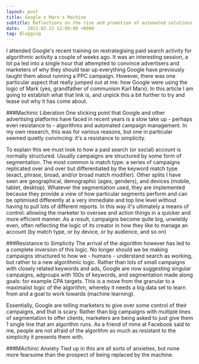 ```yaml
---
layout: post
title: Google x Marx's Machine
subtitle: Reflections on the rise and promotion of automated solutions within the Google Ads platform.
date:   2021-02-21 12:00:00 +0000
tag: Blogging
---
```


I attended Google's recent training on restrategising paid search activity for algorithmic  activity a couple of weeks ago. It was an interesting session, a lot pa led into a single hour that attempted to convince advertisers and marketers of why they should tear up everything Google have previously taught them about running a PPC campaign. However, there was one particular aspect that really jumped out at me: how Google were using the logic of Mark (yes, grandfather of communism Karl Marx). In this article I am going to establish what that link is, and unpick this a bit further to try and tease out why it has come about.

###Machinic Liberation
One sticking point that Google and other advertising platforms have faced in recent years is a slow take up - perhaps even resistance to - algorithms and automated campaign management. In my own research, this was for various reasons, but one in particular seemed quietly convincing: it's a resistance to simplicity.

To explain this we must look to how a paid search (or social) account is normally structured. Usually campaigns are structured by some form of segmentation. The most common is match type: a series of campaigns replicated over and over but differentiated by the keyword match type (exact, phrase, broad, and/or broad match modifier). Other splits I have seen are geographical, demographic (ages, genders), and devices (mobile, tablet, desktop). Whatever the segmentation used, they are implemented because they provide a view of how particular segments perform and can be optimised differently at a very immediate and top line level without having to pull lots of different reports. In this way it's ultimately a means of control: allowing the marketer to oversee and action things in a quicker and more efficient manner. As a result, campaigns become quite big, unwieldy even, often reflecting the logic of its creator in how they like to manage an account (by match type, or by device, or by audience, and so on)

###Resistance to Simplicity
The arrival of the algorithm however has led to a complete inversion of this logic. No longer should we be making campaigns structured to how we - humans - understand search as working, but rather to a new algorithmic logic. Rather than lots of small campaigns with closely related keywords and ads, Google are now suggesting singular campaigns, adgroups with 100s of keywords, and segmentation made along goals: for example CPA targets. This is a move from the granular to a maximalist logic of the algorithm, whereby it needs a big data set to learn from and a goal to work towards (machine learning).

Essentially, Google are telling marketers to give over some control of their campaigns, and that is scary. Rather than big campaigns with multiple lines of segmentation to offer clients, marketers are being asked to just give them 1 single line that am algorithm runs. As a friend of mine at Facebook said to me, people are not afraid of the algorithm so much as resistant to the simplicity it presents them with.

###MAchinic Anxiety
Tied up in this are all sorts of anxieties, but none more fearsome than the prospect of being replaced by the machine.
